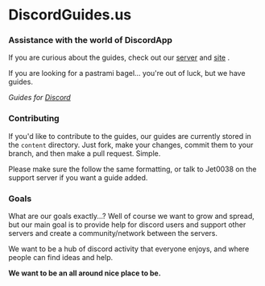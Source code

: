 # DiscordGuides.us #
### Assistance with the world of DiscordApp #

If you are curious about the guides, check out our [server](https://discord.gg/zXsAHTd) and [site](http://discordguide.us) .

If you are looking for a pastrami bagel... you're out of luck, but we have guides.

*Guides for [Discord](https://discordapp.com)*

### Contributing
If you'd like to contribute to the guides, our guides are currently stored in the
`content` directory. Just fork, make your changes, commit them to your branch,
and then make a pull request. Simple. 

Please make sure the follow the same formatting, or talk to Jet0038 on the support server if you want a guide added.

### Goals

What are our goals exactly...?
Well of course we want to grow and spread, but our main goal is to provide help for discord users and support other servers and create a community/network between the servers. 

We want to be a hub of discord activity that everyone enjoys, and where people can find ideas and help.

**We want to be an all around nice place to be.**
